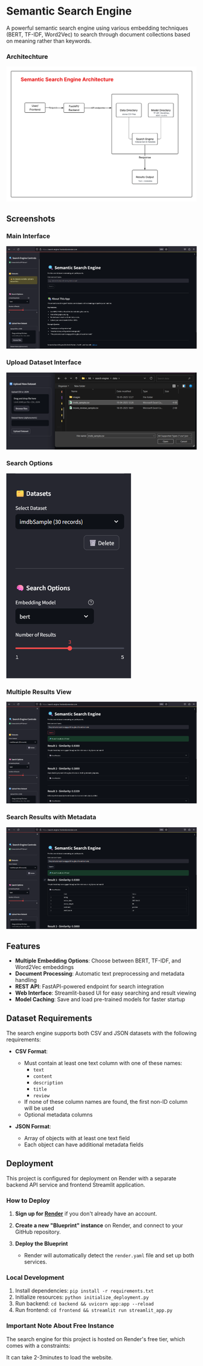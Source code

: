 # Semantic Search Engine

A powerful semantic search engine using various embedding techniques (BERT, TF-IDF, Word2Vec) to search through document collections based on meaning rather than keywords.

### Architechture
![Architecture](/data/images/SemanticSearchEngineArchiteture.png)

## Screenshots

### Main Interface
![Main Interface](/data/images/main_interface.png)

### Upload Dataset Interface
![Upload Dataset](/data/images/upload_dataset.png)

### Search Options
![Search Options](/data/images/search_options.png)


### Multiple Results View
![Multiple Results](/data/images/multiple_results.png)

### Search Results with Metadata
![Search Results with Metadata](/data/images/search_results_metadata.png)



## Features

- **Multiple Embedding Options**: Choose between BERT, TF-IDF, and Word2Vec embeddings
- **Document Processing**: Automatic text preprocessing and metadata handling
- **REST API**: FastAPI-powered endpoint for search integration
- **Web Interface**: Streamlit-based UI for easy searching and result viewing
- **Model Caching**: Save and load pre-trained models for faster startup


## Dataset Requirements

The search engine supports both CSV and JSON datasets with the following requirements:

- **CSV Format**:
  - Must contain at least one text column with one of these names:
    - `text`
    - `content`
    - `description`
    - `title`
    - `review`
  - If none of these column names are found, the first non-ID column will be used
  - Optional metadata columns

- **JSON Format**:
  - Array of objects with at least one text field
  - Each object can have additional metadata fields



## Deployment

This project is configured for deployment on Render with a separate backend API service and frontend Streamlit application.

### How to Deploy

1. **Sign up for [Render](https://render.com)** if you don't already have an account.

2. **Create a new "Blueprint" instance** on Render, and connect to your GitHub repository.

3. **Deploy the Blueprint**
   - Render will automatically detect the `render.yaml` file and set up both services.

### Local Development

1. Install dependencies: `pip install -r requirements.txt`
2. Initialize resources: `python initialize_deployment.py`
3. Run backend: `cd backend && uvicorn app:app --reload`
4. Run frontend: `cd frontend && streamlit run streamlit_app.py`

### Important Note About Free Instance

The search engine for this project is hosted on Render's free tier, which comes with a constraints:

It can take 2-3minutes to load the website.





